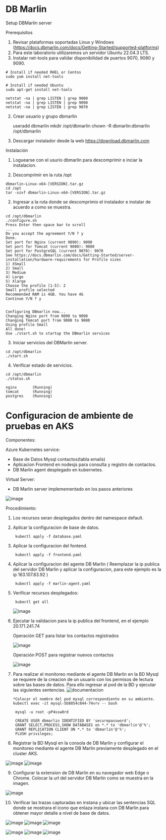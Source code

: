 # DB Marlin

Setup DBMarlin server

  Prerequisitos
  
  1. Revisar plataformas soportadas Linux y Windows (https://docs.dbmarlin.com/docs/Getting-Started/supported-platforms)
  2. Para este laboratorio utilizaremos un servidor Ubuntu 22.04.3 LTS.
  3. Instalar net-tools para validar disponibilidad de puertos 9070, 9080 y 9090.
  
    # Install if needed RHEL or Centos
    sudo yum install net-tools
    
    # Install if needed Ubuntu
    sudo apt-get install net-tools
    
    netstat -na | grep LISTEN | grep 9080
    netstat -na | grep LISTEN | grep 9090
    netstat -na | grep LISTEN | grep 9070
  
  2. Crear usuario y grupo dbmarlin
  
     useradd dbmarlin
     mkdir /opt/dbmarlin
     chown -R dbmarlin:dbmarlin /opt/dbmarlin
  
  3. Descargar instalador desde la web https://download.dbmarlin.com


  Instalación
  
  1. Loguearse con el usurio dbmarlin para descomprimir e inciar la instalacion. 

  2. Descomprimir en la ruta /opt
     
    dbmarlin-Linux-x64-[VERSION].tar.gz 
    cd /opt
    tar -xzvf dbmarlin-Linux-x64-[VERSION].tar.gz

  2. Ingresar a la ruta donde se descomprimio el instalador e instalar de acuerdo a como se muestra.

    cd /opt/dbmarlin
    ./configure.sh
    Press Enter then space bar to scroll
    ...
    Do you accept the agreement Y/N ? y
    Done.
    Set port for Nginx (current 9090): 9090
    Set port for Tomcat (current 9080): 9080
    Set port for PostgreSQL (current 9070): 9070
    See https://docs.dbmarlin.com/docs/Getting-Started/server-installation/hardware-requirements for Profile sizes
    1) XSmall
    2) Small
    3) Medium
    4) Large
    5) Xlarge
    Choose the profile [1-5]: 2
    Small profile selected
    Recommended RAM is 4GB. You have 4G
    Continue Y/N ? y
    
    
    Configuring DBmarlin now...
    Changing Nginx port from 9090 to 9090
    Changing Tomcat port from 9080 to 9080
    Using profile Small
    All done!
    Use ./start.sh to startup the DBmarlin services


  3. Iniciar servicios del DBMarlin server.

    cd /opt/dbmarlin
    ./start.sh

  4. Verificar estado de servicios.

    cd /opt/dbmarlin
    ./status.sh
    
    nginx       (Running)
    tomcat      (Running)
    postgres    (Running)

# Configuracion de ambiente de pruebas en AKS

Componentes:

Azure Kubernetes service:
- Base de Datos Mysql contactos(tabla emails)
- Aplicacion Frontend en nodesjs para consulta y registro de contactos.
- DB Marlin agent desplegado en kubernetes.

Virtual Server:
- DB Marlin server implemementado en los pasos anteriores

![image](https://github.com/juan-conde-21/DBMarlin/assets/13276404/b22f88bc-00f8-4430-82f2-f247cf3c02ca)

Procedimiento:

1. Los recursos seran desplegados dentro del namespace default.
  
2. Aplicar la configuracion de base de datos.

        kubectl apply -f database.yaml

3. Aplicar la configuracion del fontend.
 
        kubectl apply -f frontend.yaml

4. Aplicar la configuracion del agente DB Marlin ( Reemplazar la ip publica del servidor DB Marlin y aplicar la configuracion, para este ejemplo es la ip 163.107.83.92 )

        kubectl apply -f marlin-agent.yaml

5. Verificar recursos desplegados:
 
        kubectl get all

    ![image](https://github.com/juan-conde-21/DBMarlin/assets/13276404/19608ed5-2d5a-4b05-bc01-0c3937300047)

6. Ejecutar la validacion para la ip publica del frontend, en el ejemplo 20.171.241.74

   Operación GET para listar los contactos registrados

   ![image](https://github.com/juan-conde-21/DBMarlin/assets/13276404/9af7d201-6ef1-4efa-bd03-c3aed7cd570d)

   Operación POST para registrar nuevos contactos
 
   ![image](https://github.com/juan-conde-21/DBMarlin/assets/13276404/6eb4760a-68c1-4cef-b512-d29c47bbc9ac)

7. Para realizar el monitoreo mediante el agente DB Marlin en la BD Mysql se requiere de la creacion de un usuario con los permisos de lectura sobre las bases de datos. Para ello ingresar al pod de la BD y ejecutar las siguientes sentencias. ![documentacion](https://docs.dbmarlin.com/docs/Monitored-Technologies/Databases/mysql)

       *Colocar el nombre del pod mysql correspondiente en su ambiente.
       kubectl exec -it mysql-5b8854c844-74vrv -- bash

        mysql -u root -pP4ssw0rd
        
        CREATE USER dbmarlin IDENTIFIED BY 'securepassword';
        GRANT SELECT,PROCESS,SHOW DATABASES on *.* to 'dbmarlin'@'%';
        GRANT REPLICATION CLIENT ON *.* to 'dbmarlin'@'%';
        FLUSH privileges;


8. Registrar la BD Mysql en la consola de DB Marlin y configurar el monitoreo mediante el agente DB Marlin previamente desplegado en el cluster AKS.


![image](https://github.com/juan-conde-21/DBMarlin/assets/13276404/4a817c36-fb79-44ed-8197-dc33f9351e9a)
![image](https://github.com/juan-conde-21/DBMarlin/assets/13276404/4a615e7b-6b81-47ff-8baa-5407f12230c5)



9. Configurar la extension de DB Marlin en su navegador web Edge o Chrome. Colocar la url del servidor DB Marlin como se muestra en la imagen.


![image](https://github.com/juan-conde-21/DBMarlin/assets/13276404/299f9595-e1dd-45c0-94d3-3f6688605350)

10. Verificar las trazas capturadas en instana y ubicar las sentencias SQL donde se mostrara el icono que enlaza instana con DB Marlin para obtener mayor detalle a nivel de base de datos.

![image](https://github.com/juan-conde-21/DBMarlin/assets/13276404/802191de-08c2-49b2-bc71-bc0b83712916)
![image](https://github.com/juan-conde-21/DBMarlin/assets/13276404/a997a03d-dfe1-41f1-8359-76845f15d986)
![image](https://github.com/juan-conde-21/DBMarlin/assets/13276404/6b9662df-7375-480d-8a33-b05ac710590e)

![image](https://github.com/juan-conde-21/DBMarlin/assets/13276404/a504b674-1f9d-444a-a286-cd1cf797cf54)
![image](https://github.com/juan-conde-21/DBMarlin/assets/13276404/d488cc1f-2b08-427c-b39e-84dee7e6387e)
![image](https://github.com/juan-conde-21/DBMarlin/assets/13276404/ad9f0346-ad59-4a5e-a3e3-b9879429fbca)









  


